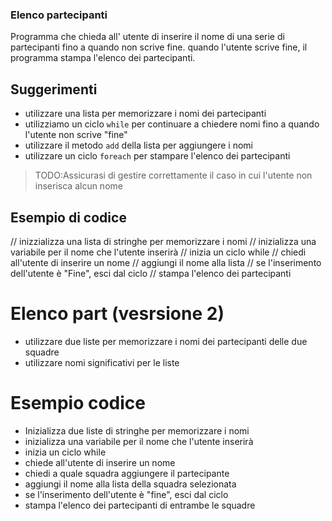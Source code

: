 ### Elenco partecipanti

Programma che chieda all' utente di inserire il nome di una serie di partecipanti fino a quando non scrive fine.
quando l'utente scrive fine, il programma stampa l'elenco dei partecipanti.

## Suggerimenti
- utilizzare una lista per memorizzare i nomi dei partecipanti
- utilizziamo un ciclo `while` per continuare a chiedere nomi fino a quando l'utente non scrive "fine"
- utilizzare il metodo `add` della lista per aggiungere i nomi
- utilizzare un ciclo `foreach` per stampare l'elenco dei partecipanti
> TODO:Assicurasi di gestire correttamente il caso in cui l'utente non inserisca alcun nome

## Esempio di codice
// inizzializza una lista di stringhe per memorizzare i nomi
// inizializza una variabile per il nome che l'utente inserirà
// inizia un ciclo while
// chiedi all'utente di inserire un nome
// aggiungi il nome alla lista
// se l'inserimento dell'utente è "Fine", esci dal ciclo
// stampa l'elenco dei partecipanti



# Elenco part (vesrsione 2)

- utilizzare due liste per memorizzare i nomi dei partecipanti delle due squadre
- utilizzare nomi significativi per le liste

# Esempio codice

- Inizializza due liste di stringhe per memorizzare i nomi
- inizializza una variabile per il nome che l'utente inserirà
- inizia un ciclo while
- chiede all'utente di inserire un nome
- chiedi a quale squadra aggiungere il partecipante
- aggiungi il nome alla lista della squadra selezionata
- se l'inserimento dell'utente è "fine", esci dal ciclo
- stampa l'elenco dei partecipanti di entrambe le squadre













